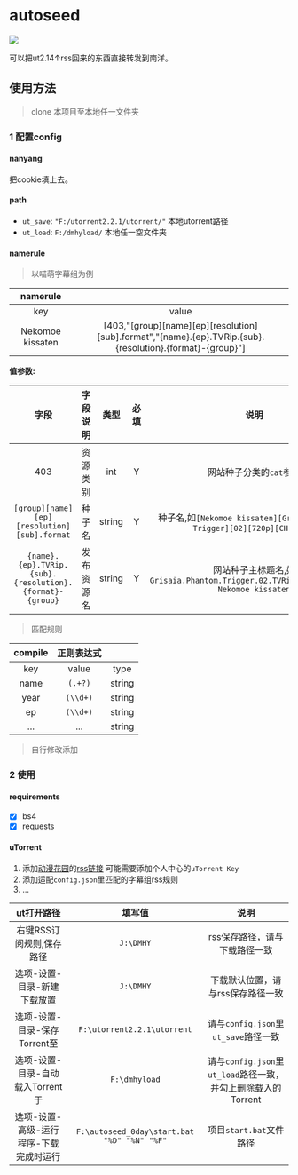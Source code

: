 # autoseed
![](https://img.shields.io/badge/python-3.7-red.svg)

可以把ut2.14↑rss回来的东西直接转发到南洋。

## 使用方法

> clone 本项目至本地任一文件夹

### 1 配置config

#### nanyang

把cookie填上去。

#### path

* `ut_save`: `"F:/utorrent2.2.1/utorrent/"`  本地utorrent路径
* `ut_load`: `F:/dmhyload/` 本地任一空文件夹

#### namerule

> 以喵萌字幕组为例

|namerule||
|:---:|:---:|
|key|value|
|Nekomoe kissaten|[403,"[group][name][ep][resolution][sub].format","{name}.{ep}.TVRip.{sub}.{resolution}.{format}-{group}"]|

**值参数:**

|字段|字段说明|类型|必填|说明|
|:---:|:---:|:---:|:---:|:---:|
|403|资源类别|int|Y|网站种子分类的`cat`参数|
|`[group][name][ep][resolution][sub].format`|种子名|string|Y|种子名,如`[Nekomoe kissaten][Grisaia Phantom Trigger][02][720p][CHS].mp4`|
|`{name}.{ep}.TVRip.{sub}.{resolution}.{format}-{group}`|发布资源名|string|Y|网站种子主标题名,如`Grisaia.Phantom.Trigger.02.TVRip.CHS.720p.mp4-Nekomoe kissaten`|

> 匹配规则

|compile|正则表达式||
|:---:|:---:|:---:|
|key|value|type|
|name|`(.+?)`|string|
|year|`(\\d+)`|string|
|ep|`(\\d+)`|string|
|...|...|string|

>自行修改添加

### 2 使用

#### requirements
- [x] bs4
- [x] requests

#### uTorrent

1. 添加[动漫花园](share.dmhy.org)的[rss链接](https://share.dmhy.org/topics/rss/sort_id/2/rss.xml) 可能需要添加个人中心的`uTorrent Key`
2. 添加适配`config.json`里匹配的字幕组rss规则
3. ...

|ut打开路径|填写值|说明|
|:---:|:---:|:---:|
|右键RSS订阅规则,保存路径|`J:\DMHY`|rss保存路径，请与下载路径一致|
|选项-设置-目录-新建下载放置|`J:\DMHY`|下载默认位置，请与rss保存路径一致|
|选项-设置-目录-保存Torrent至|`F:\utorrent2.2.1\utorrent`|请与`config.json`里`ut_save`路径一致|
|选项-设置-目录-自动载入Torrent于|`F:\dmhyload`|请与`config.json`里`ut_load`路径一致，并勾上删除载入的Torrent|
|选项-设置-高级-运行程序-下载完成时运行|`F:\autoseed_0day\start.bat "%D" "%N" "%F"`|项目`start.bat`文件路径|
